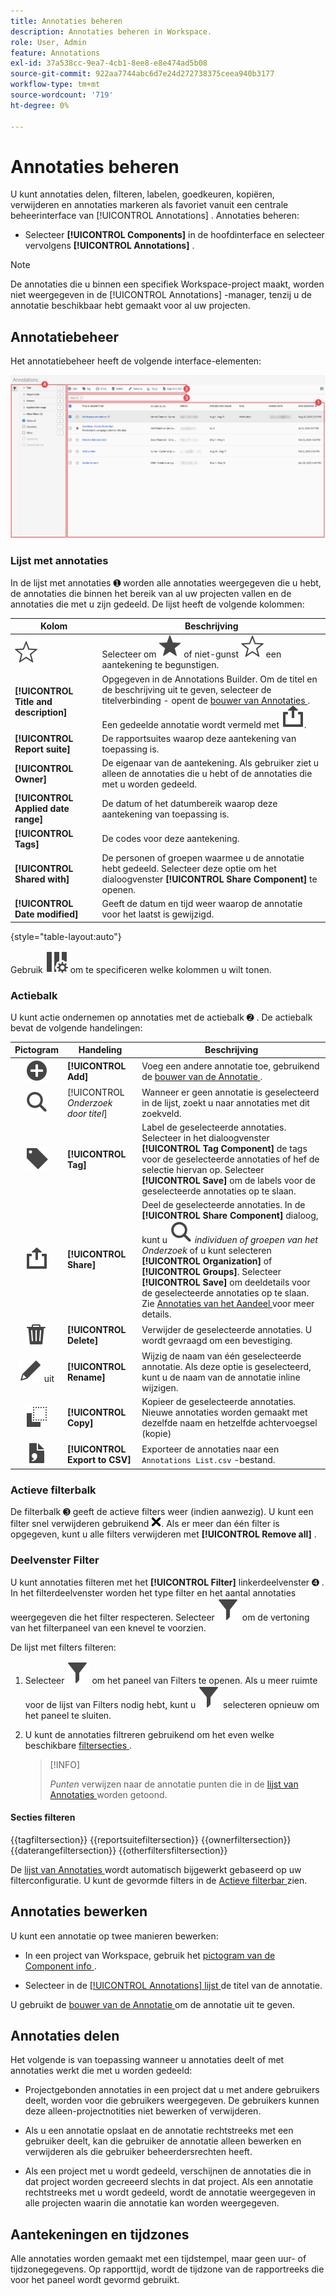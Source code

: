 ```yaml
---
title: Annotaties beheren
description: Annotaties beheren in Workspace.
role: User, Admin
feature: Annotations
exl-id: 37a538cc-9ea7-4cb1-8ee8-e8e474ad5b08
source-git-commit: 922aa7744abc6d7e24d272738375ceea940b3177
workflow-type: tm+mt
source-wordcount: '719'
ht-degree: 0%

---
```


# Annotaties beheren

U kunt annotaties delen, filteren, labelen, goedkeuren, kopiëren, verwijderen en annotaties markeren als favoriet vanuit een centrale beheerinterface van [!UICONTROL Annotations] . Annotaties beheren:

* Selecteer **[!UICONTROL Components]** in de hoofdinterface en selecteer vervolgens **[!UICONTROL Annotations]** .


>[!NOTE]
>
>De annotaties die u binnen een specifiek Workspace-project maakt, worden niet weergegeven in de [!UICONTROL Annotations] -manager, tenzij u de annotatie beschikbaar hebt gemaakt voor al uw projecten.
>

## Annotatiebeheer

Het annotatiebeheer heeft de volgende interface-elementen:

![ de interface van Annotaties ](assets/annotations-manager.png)

### Lijst met annotaties

In de lijst met annotaties ➊ worden alle annotaties weergegeven die u hebt, de annotaties die binnen het bereik van al uw projecten vallen en de annotaties die met u zijn gedeeld. De lijst heeft de volgende kolommen:

| Kolom | Beschrijving |
| --- | --- | 
| ![ StarOutline ](/help/assets/icons/StarOutline.svg) | Selecteer om ![ Ster ](/help/assets/icons/Star.svg) of niet-gunst ![ StarOutline ](/help/assets/icons/StarOutline.svg) een aantekening te begunstigen. |
| **[!UICONTROL Title and description]** | Opgegeven in de Annotations Builder. Om de titel en de beschrijving uit te geven, selecteer de titelverbinding - opent de [ bouwer van Annotaties ](/help/analyze/analysis-workspace/components/annotations/create-annotations.md#annotation-builder). Een gedeelde annotatie wordt vermeld met ![ Aandeel ](/help/assets/icons/ShareAlt.svg). |
| **[!UICONTROL Report suite]** | De rapportsuites waarop deze aantekening van toepassing is. |
| **[!UICONTROL Owner]** | De eigenaar van de aantekening. Als gebruiker ziet u alleen de annotaties die u hebt of de annotaties die met u worden gedeeld. |
| **[!UICONTROL Applied date range]** | De datum of het datumbereik waarop deze aantekening van toepassing is. |
| **[!UICONTROL Tags]** | De codes voor deze aantekening. |
| **[!UICONTROL Shared with]** | De personen of groepen waarmee u de annotatie hebt gedeeld. Selecteer deze optie om het dialoogvenster **[!UICONTROL Share Component]** te openen. |
| **[!UICONTROL Date modified]** | Geeft de datum en tijd weer waarop de annotatie voor het laatst is gewijzigd. |

{style="table-layout:auto"}

Gebruik ![ ColumnSetting ](/help/assets/icons/ColumnSetting.svg) om te specificeren welke kolommen u wilt tonen.

### Actiebalk

U kunt actie ondernemen op annotaties met de actiebalk ➋ . De actiebalk bevat de volgende handelingen:

| Pictogram | Handeling | Beschrijving |
|:--:|---|---|
| ![ AddCircle ](/help/assets/icons/AddCircle.svg) | **[!UICONTROL Add]** | Voeg een andere annotatie toe, gebruikend de [ bouwer van de Annotatie ](create-annotations.md#annotation-builder). |
| ![ Onderzoek ](/help/assets/icons/Search.svg) | [!UICONTROL *Onderzoek door titel*] | Wanneer er geen annotatie is geselecteerd in de lijst, zoekt u naar annotaties met dit zoekveld. |
| ![ Etiket ](/help/assets/icons/Label.svg) | **[!UICONTROL Tag]** | Label de geselecteerde annotaties. Selecteer in het dialoogvenster **[!UICONTROL Tag Component]** de tags voor de geselecteerde annotaties of hef de selectie hiervan op. Selecteer **[!UICONTROL Save]** om de labels voor de geselecteerde annotaties op te slaan. |
| ![ Aandeel ](/help/assets/icons/ShareAlt.svg) | **[!UICONTROL Share]** | Deel de geselecteerde annotaties. In de **[!UICONTROL Share Component]** dialoog, kunt u ![ Onderzoek ](/help/assets/icons/Search.svg) *individuen of groepen van het Onderzoek* of u kunt selecteren **[!UICONTROL Organization]** of **[!UICONTROL Groups]**. Selecteer **[!UICONTROL Save]** om deeldetails voor de geselecteerde annotaties op te slaan. Zie [ Annotaties van het Aandeel ](#share-annotations) voor meer details. |
| ![ Schrapping ](/help/assets/icons/Delete.svg) | **[!UICONTROL Delete]** | Verwijder de geselecteerde annotaties. U wordt gevraagd om een bevestiging. |
| ![ geeft ](/help/assets/icons/Edit.svg) uit | **[!UICONTROL Rename]** | Wijzig de naam van één geselecteerde annotatie. Als deze optie is geselecteerd, kunt u de naam van de annotatie inline wijzigen. |
| ![ Exemplaar ](/help/assets/icons/Copy.svg) | **[!UICONTROL Copy]** | Kopieer de geselecteerde annotaties. Nieuwe annotaties worden gemaakt met dezelfde naam en hetzelfde achtervoegsel (kopie) |
| ![ FileCSV ](/help/assets/icons/FileCSV.svg) | **[!UICONTROL Export to CSV]** | Exporteer de annotaties naar een `Annotations List.csv` -bestand. |

### Actieve filterbalk

De filterbalk ➌ geeft de actieve filters weer (indien aanwezig). U kunt een filter snel verwijderen gebruikend ![ CrossSize75 ](/help/assets/icons/CrossSize75.svg). Als er meer dan één filter is opgegeven, kunt u alle filters verwijderen met **[!UICONTROL Remove all]** .

### Deelvenster Filter

U kunt annotaties filteren met het **[!UICONTROL Filter]** linkerdeelvenster ➍ . In het filterdeelvenster worden het type filter en het aantal annotaties weergegeven die het filter respecteren. Selecteer ![ Filter ](/help/assets/icons/Filter.svg) om de vertoning van het filterpaneel van een knevel te voorzien.

De lijst met filters filteren:

1. Selecteer ![ Filter ](/help/assets/icons/Filter.svg) om het paneel van Filters te openen. Als u meer ruimte voor de lijst van Filters nodig hebt, kunt u ![ Filter ](/help/assets/icons/Filter.svg) selecteren opnieuw om het paneel te sluiten.
1. U kunt de annotaties filtreren gebruikend om het even welke beschikbare [ filtersecties ](#filter-sections).

   >[!INFO]
   >
   >*Punten* verwijzen naar de annotatie punten die in de [ lijst van Annotaties ](manage-annotations.md#annotations-list) worden getoond.
   > 

#### Secties filteren

{{tagfiltersection}}
{{reportsuitefiltersection}}
{{ownerfiltersection}}
{{daterangefiltersection}}
{{otherfiltersfiltersection}}


De [ lijst van Annotaties ](manage-annotations.md#annotations-list) wordt automatisch bijgewerkt gebaseerd op uw filterconfiguratie. U kunt de gevormde filters in de [ Actieve filterbar ](manage-annotations.md#active-filter-bar) zien.


## Annotaties bewerken

U kunt een annotatie op twee manieren bewerken:

* In een project van Workspace, gebruik het [ pictogram van de Component info ](/help/analyze/analysis-workspace/components/use-components-in-workspace.md#component-info).

* Selecteer in de [[!UICONTROL Annotations] lijst ](#annotations-list) de titel van de annotatie.

U gebruikt de [ bouwer van de Annotatie ](/help/analyze/analysis-workspace/components/annotations/create-annotations.md#annotation-builder) om de annotatie uit te geven.

## Annotaties delen

Het volgende is van toepassing wanneer u annotaties deelt of met annotaties werkt die met u worden gedeeld:

* Projectgebonden annotaties in een project dat u met andere gebruikers deelt, worden voor die gebruikers weergegeven. De gebruikers kunnen deze alleen-projectnotities niet bewerken of verwijderen.
* Als u een annotatie opslaat en de annotatie rechtstreeks met een gebruiker deelt, kan die gebruiker de annotatie alleen bewerken en verwijderen als die gebruiker beheerdersrechten heeft.

* Als een project met u wordt gedeeld, verschijnen de annotaties die in dat project worden gecreeerd slechts in dat project. Als een annotatie rechtstreeks met u wordt gedeeld, wordt de annotatie weergegeven in alle projecten waarin die annotatie kan worden weergegeven.

## Aantekeningen en tijdzones

Alle annotaties worden gemaakt met een tijdstempel, maar geen uur- of tijdzonegegevens. Op rapporttijd, wordt de tijdzone van de rapportreeks die voor het paneel wordt gevormd gebruikt.


<!--
# Manage annotations

The [!UICONTROL Annotations manager] shows you all of the annotations that you own or that have been shared with you. Project-specific annotations do not appear here. You can use this interface to share, filter, tag, copy, delete, and favorite your annotations. Administrators can manage and approve annotations.

**[!UICONTROL Components]** > **[!UICONTROL Annotations]**

## Annotations Manager user interface

![](assets/annotation-mgr.png)

| UI Element | Description |
| --- | --- | 
| [!UICONTROL Title and Description] | Provided in the Annotations Builder. To edit the title and description, click the title link - this takes you back to the Annotations Builder.  |
| [!UICONTROL Report Suite] | The report suites that this annotation applies to.  | 
| [!UICONTROL Owner] | Indicates who owns the annotation. As a non-Admin, you can see only annotations that you own or those that were shared with you. |
| [!UICONTROL Applied Date Range] | The date or date range that this annotation applies to. |
| [!UICONTROL Shared with] | Lists how many individuals or groups that you shared the annotation with. Click for more detail. |
| [!UICONTROL Date Modified] | Shows the date and time that the annotation was last modified. |

{style="table-layout:auto"}

## Edit annotations

Editing an annotation means that you can adjust date ranges, colors, scope, or whether it applies to all report suites or projects. You can edit annotations in two ways:

* In a line chart, hover over the annotation and click the pencil icon within the popover.
* In the [!UICONTROL Annotations Manager], click the title of the annotation.

Both of these options land you back in the [!UICONTROL Annotations Builder]. There, you can make the necessary adjustments and save the new version.

## Share annotations

When sharing annotations or working with annotations that were shared with you, keep this in mind:

* If you create a project with project-only annotations, then share the project with another user, annotations cannot be edited or deleted by anyone that you share the project with.
* If you save an annotation and share it directly with a user, they can edit/delete the annotation only if they have admin rights.
* If a project is shared with you with a project-only annotation, it shows up only in that project. If the annotation is shared directly with you, it shows up in all projects where that annotation can be displayed. 

## Annotations and time zones

All annotations are created with a timestamp, but no hours or timezone information. At report time, the timezone of the panel's report suite is always applied. For example, an annotation created for Christmas Day happens on December 25 no matter what report suite timezone you are in. 

## Other annotation tasks

The Annotations manager lets Administrators edit, add, tag, delete, rename, approve, copy, export, and filter annotations. It is not visible to non-Admin users. 

Additional options are available when you select at least one annotation:

| Task | Description |
| --- | --- |
| [!UICONTROL Add] | Takes you to the Annotations builder where you can create annotations. |
| [!UICONTROL Tag] | All users can create tags for annotations and apply one or more tags to an annotation. However, you can see tags only for annotations that you own. |
| [!UICONTROL Delete] | Deleting an annotation removes it from any project in your organization. |
| [!UICONTROL Rename] | Renaming an annotation renames it in all projects that it was applied to. |
| [!UICONTROL Copy] | Creates a distinct copy with its own annotation ID, but with the same name and definition.|
| [!UICONTROL Export to CSV] | Export the annotation definition to a .csv file.|
| [!UICONTROL Filter] (left rail) | Filter by tags, report suite, owners, and other filters (Mine, Approved, Favorites, Shared with me, and Show All).|

{style="table-layout:auto"}

-->